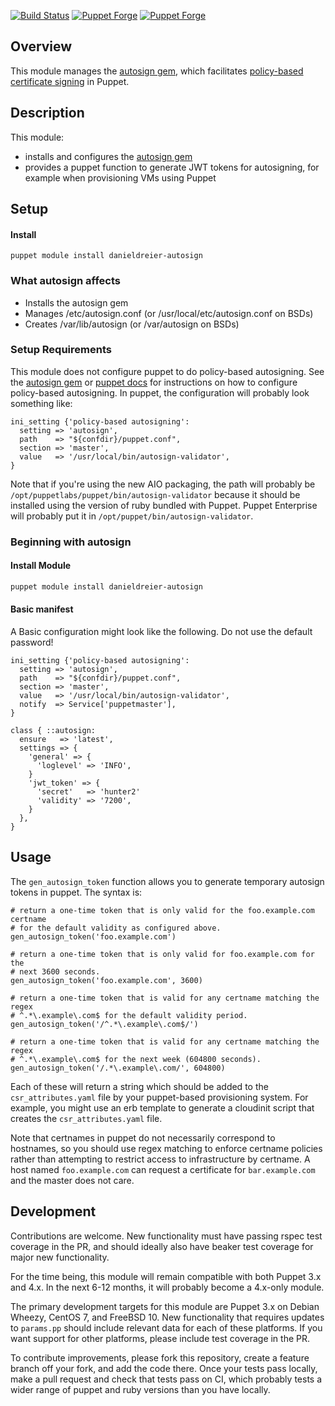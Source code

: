 [![Build Status](https://travis-ci.org/danieldreier/puppet-autosign.svg?branch=master)](https://travis-ci.org/danieldreier/puppet-autosign) [![Puppet Forge](https://img.shields.io/puppetforge/dt/danieldreier/autosign.svg)](https://forge.puppetlabs.com/danieldreier/autosign) [![Puppet Forge](https://img.shields.io/puppetforge/v/danieldreier/autosign.svg)](https://forge.puppetlabs.com/danieldreier/autosign)

## Overview

This module manages the [autosign gem](https://github.com/danieldreier/autosign), which facilitates [policy-based certificate signing](https://docs.puppetlabs.com/puppet/latest/reference/ssl_autosign.html#policy-based-autosigning) in Puppet.

## Description

This module:

- installs and configures the [autosign gem](https://github.com/danieldreier/autosign)
- provides a puppet function to generate JWT tokens for autosigning, for example when provisioning VMs using Puppet

## Setup

#### Install
```
puppet module install danieldreier-autosign
```

### What autosign affects

* Installs the autosign gem
* Manages /etc/autosign.conf (or /usr/local/etc/autosign.conf on BSDs)
* Creates /var/lib/autosign (or /var/autosign on BSDs)

### Setup Requirements

This module does not configure puppet to do policy-based autosigning. See the [autosign gem](https://github.com/danieldreier/autosign#2-configure-master) or [puppet docs](https://docs.puppetlabs.com/puppet/latest/reference/ssl_autosign.html#policy-based-autosigning) for instructions on how to configure policy-based autosigning. In puppet, the configuration will probably look something like:

```puppet
ini_setting {'policy-based autosigning':
  setting => 'autosign',
  path    => "${confdir}/puppet.conf",
  section => 'master',
  value   => '/usr/local/bin/autosign-validator',
}
```

Note that if you're using the new AIO packaging, the path will probably be `/opt/puppetlabs/puppet/bin/autosign-validator` because it should be installed using the version of ruby bundled with Puppet. Puppet Enterprise will probably put it in `/opt/puppet/bin/autosign-validator`.

### Beginning with autosign

#### Install Module
```bash
puppet module install danieldreier-autosign
```

#### Basic manifest
A Basic configuration might look like the following. Do not use the default password!

```puppet
ini_setting {'policy-based autosigning':
  setting => 'autosign',
  path    => "${confdir}/puppet.conf",
  section => 'master',
  value   => '/usr/local/bin/autosign-validator',
  notify  => Service['puppetmaster'],
}

class { ::autosign:
  ensure   => 'latest',
  settings => {
    'general' => {
      'loglevel' => 'INFO',
    }
    'jwt_token' => {
      'secret'   => 'hunter2'
      'validity' => '7200',
    }
  },
}
```

## Usage

The `gen_autosign_token` function allows you to generate temporary autosign 
tokens in puppet. The syntax is:

```puppet
# return a one-time token that is only valid for the foo.example.com certname
# for the default validity as configured above.
gen_autosign_token('foo.example.com')

# return a one-time token that is only valid for foo.example.com for the
# next 3600 seconds.
gen_autosign_token('foo.example.com', 3600)

# return a one-time token that is valid for any certname matching the regex
# ^.*\.example\.com$ for the default validity period.
gen_autosign_token('/^.*\.example\.com$/')

# return a one-time token that is valid for any certname matching the regex
# ^.*\.example\.com$ for the next week (604800 seconds).
gen_autosign_token('/.*\.example\.com/', 604800)
```

Each of these will return a string which should be added to the
`csr_attributes.yaml` file by your puppet-based provisioning system. For
example, you might use an erb template to generate a cloudinit script that
creates the `csr_attributes.yaml` file.

Note that certnames in puppet do not necessarily correspond to hostnames, so
you should use regex matching to enforce certname policies rather than
attempting to restrict access to infrastructure by certname. A host named
`foo.example.com` can request a certificate for `bar.example.com` and the
master does not care.

## Development

Contributions are welcome. New functionality must have passing rspec test
coverage in the PR, and should ideally also have beaker test coverage for
major new functionality.

For the time being, this module will remain compatible with both Puppet 3.x
and 4.x. In the next 6-12 months, it will probably become a 4.x-only module.

The primary development targets for this module are Puppet 3.x on Debian
Wheezy, CentOS 7, and FreeBSD 10. New functionality that requires updates to
`params.pp` should include relevant data for each of these platforms. If
you want support for other platforms, please include test coverage in the PR.

To contribute improvements, please fork this repository, create a feature
branch off your fork, and add the code there. Once your tests pass locally,
make a pull request and check that tests pass on CI, which probably tests a
wider range of puppet and ruby versions than you have locally.
